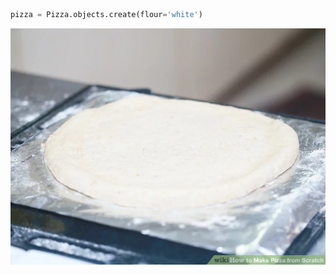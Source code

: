 ```py
pizza = Pizza.objects.create(flour='white')
```

<img src="slides/django-reversion/images/pizza-01.jpeg" title="translations" />


<aside class="notes">
</aside>
